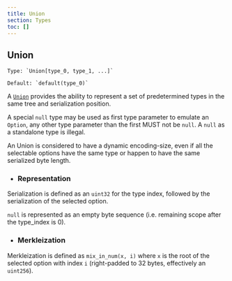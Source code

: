 ```yaml
---
title: Union
section: Types
toc: []
---
```


## Union

    Type: `Union[type_0, type_1, ...]`

    Default: `default(type_0)`

A [`Union`](https://en.wikipedia.org/wiki/Union_type) provides the ability to represent a set of predetermined types in the same tree and serialization position.

A special `null` type may be used as first type parameter to emulate an `Option`, any other type parameter than the first MUST not be `null`.
A `null` as a standalone type is illegal.

An Union is considered to have a dynamic encoding-size, even if all the selectable options have the same type or happen to have the same serialized byte length.

- ### Representation

Serialization is defined as an `uint32` for the type index, followed by the serialization of the selected option.

`null` is represented as an empty byte sequence (i.e. remaining scope after the type_index is 0).

- ### Merkleization

Merkleization is defined as `mix_in_num(x, i)` where `x` is the root of the selected option with index `i` (right-padded to 32 bytes, effectively an `uint256`).
